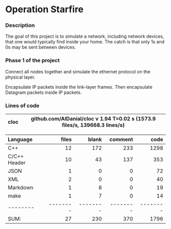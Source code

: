 # Operation Starfire

### Description

The goal of this project is to simulate a network, including network devices, that one would typically find inside your home. The catch is that only 1s and 0s may be sent between devices.

### Phase 1 of the project

Connect all nodes together and simulate the ethernet protocol on the physical layer.

Encapsulate IP packets inside the link-layer frames. Then encapsulate Datagram packets inside IP packets.

### Lines of code

cloc|github.com/AlDanial/cloc v 1.94  T=0.02 s (1573.9 files/s, 139668.3 lines/s)
--- | ---

Language|files|blank|comment|code
:-------|-------:|-------:|-------:|-------:
C++|12|172|233|1298
C/C++ Header|10|43|137|353
JSON|1|0|0|72
XML|2|0|0|40
Markdown|1|8|0|19
make|1|7|0|14
--------|--------|--------|--------|--------
SUM:|27|230|370|1796
